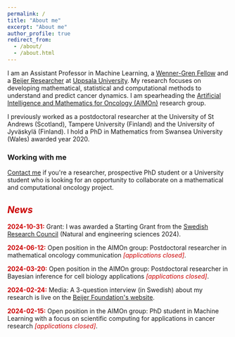 ```yaml
---
permalink: /
title: "About me"
excerpt: "About me"
author_profile: true
redirect_from: 
  - /about/
  - /about.html
---
```


<p>
I am an Assistant Professor in Machine Learning, a 
<a href="https://www.swgc.org/">Wenner-Gren Fellow</a> and a  
<a href="https://beijerstiftelsen.se/en/partners/the-beijer-laboratory-ai-research">Beijer Researcher</a> at 
<a href="https://www.uu.se/en">Uppsala University</a>. 
My research focuses on developing mathematical, statistical and computational methods to understand and predict cancer dynamics. 
I am spearheading the 
<a href="https://sarahamis.github.io/group/">Artificial Intelligence and Mathematics for Oncology (AIMOn)</a> 
research group. 
</p>

<p>
I previously worked as a postdoctoral researcher at the University of St Andrews (Scotland), Tampere University (Finland) and the University of Jyväskylä (Finland). I hold a PhD in Mathematics from Swansea University (Wales) awarded year 2020.
</p>

### Working with me

<a href="https://sarahamis.github.io/contact/">Contact me</a> 
if you're a researcher, prospective PhD student or a University student who is looking for an opportunity to collaborate on a mathematical and computational oncology project. 

## <span style="color: #cc0000;">*News*</span>

<p>
<span style="color: #cc0000;"><b>2024-10-31:</b></span> Grant: I was awarded a Starting Grant from the <a href="https://www.vr.se/english.html">Swedish Research Council</a> (Natural and engineering sciences 2024). 
</p>

<p>
<span style="color: #cc0000;"><b>2024-06-12:</b></span> Open position in the AIMOn group: Postdoctoral researcher in mathematical oncology communication <span style="color: #cc0000;"><i>[applications closed]</i></span>.
</p>

<p>
<span style="color: #cc0000;"><b>2024-03-20:</b></span> Open position in the AIMOn group: Postdoctoral researcher in Bayesian inference for cell biology applications <span style="color: #cc0000;"><i>[applications closed]</i></span>.
</p>


<p>
<span style="color: #cc0000;"><b>2024-02-24:</b></span> Media: A 3-question interview (in Swedish) about my research is live on the <a href="https://www.beijerstiftelsen.se/nyheter/3-fr%C3%A5gor-till-nya-beijerforskaren-sara-hamis">Beijer Foundation's website</a>.
</p>

<p>
<span style="color: #cc0000;"><b>2024-02-15:</b></span> Open position in the AIMOn group: PhD student in Machine Learning with a focus on scientific computing for applications in cancer research <span style="color: #cc0000;"><i>[applications closed]</i></span>.
</p>



 
